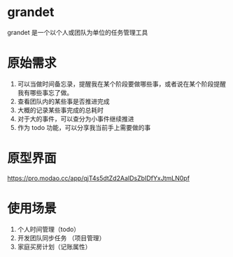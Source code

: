# grandet

grandet 是一个以个人或团队为单位的任务管理工具




# 原始需求

1. 可以当做时间备忘录，提醒我在某个阶段要做哪些事，或者说在某个阶段提醒我有哪些事忘了做。
2. 查看团队内的某些事是否推进完成
3. 大概的记录某些事完成的总耗时
4. 对于大的事件，可以查分为小事件继续推进
5. 作为 todo 功能，可以分享我当前手上需要做的事


# 原型界面

https://pro.modao.cc/app/qjT4s5dtZd2AaIDsZbIDfYxJtmLN0pf


# 使用场景

1. 个人时间管理（todo）
1. 开发团队同步任务 （项目管理）
1. 家庭买房计划（记账属性）
	
